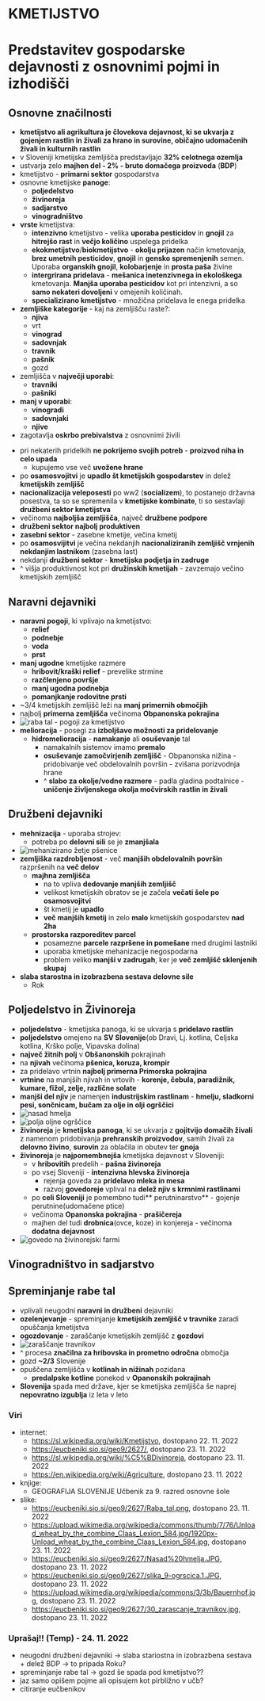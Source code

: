 # KMETIJSTVO 
# Predstavitev gospodarske dejavnosti z osnovnimi pojmi in izhodišči

## Osnovne značilnosti
- **kmetijstvo ali agrikultura je človekova dejavnost, ki se ukvarja z gojenjem rastlin in živali za hrano in surovine, običajno udomačenih živali in kulturnih rastlin**
- v Sloveniji kmetijska zemljišča predstavljajo **32% celotnega ozemlja**
- ustvarja zelo **majhen del - 2% - bruto domačega proizvoda** (**BDP**)
- kmetijstvo - **primarni sektor** gospodarstva
- osnovne kmetijske **panoge**:
    - **poljedelstvo**
    - **živinoreja**
    - **sadjarstvo**
    - **vinogradništvo**
- **vrste** kmetijstva:
    - **intenzivno** kmetijstvo - velika **uporaba pesticidov** in **gnojil** za **hitrejšo rast** in **večjo količino** uspelega pridelka
    - **ekokmetijstvo**/**biokmetijstvo** - **okolju prijazen** način kmetovanja, **brez umetnih pesticidov**, **gnojil** in **gensko spremenjenih** semen. Uporaba **organskih gnojil**, **kolobarjenje** in **prosta paša** živine
    - **intergrirana pridelava** - **mešanica inetenzivnega in ekološkega** kmetovanja. **Manjša uporaba pesticidov** kot pri intenzivni, a so **samo nekateri dovoljeni** v omejenih količinah.
    - **specializirano kmetijstvo** - množična pridelava le enega pridelka
- **zemljiške kategorije** - kaj na zemljišču raste?:
    - **njiva**
    - vrt
    - **vinograd**
    - **sadovnjak**
    - **travnik**
    - **pašnik**
    - gozd
- zemljišča v **največji uporabi**:
    - **travniki**
    - **pašniki**
- **manj v uporabi**:
    - **vinogradi**
    - **sadovnjaki**
    - **njive**
- zagotavlja **oskrbo prebivalstva** z osnovnimi živili
<!-- - ohranja **poselitev podeželja**, preprečuje razpad **kulturne krajine** -->
- pri nekaterih pridelkih **ne pokrijemo svojih potreb** - **proizvod niha in celo upada**
    - kupujemo vse več **uvožene hrane**
- po **osamosvojitvi** je **​upadlo št kmetijskih gospodarstev** in delež **kmetijskih zemljišč**
- **nacionalizacija veleposesti** po ww2 (**socializem**), to postanejo državna posestva, ta so se spremenila v **kmetijske kombinate**, ti so sestavlaji **družbeni sektor kmetijstva** 
- večinoma **najboljša zemljišča**, največ **družbene podpore**
- **družbeni sektor najbolj produktiven**
- **zasebni sektor** - zasebne kmetije, večina kmetij 
- po **osamosvijitvi** je večina nekdanjih **nacionaliziranih zemljišč vrnjenih nekdanjim lastnikom** (zasebna last)
- nekdanji **družbeni sektor** - **kmetijska podjetja in zadruge**
- ^ višja produktivnost kot pri **družinskih kmetijah** - zavzemajo večino kmetijskih zemljišč

## Naravni dejavniki
- **naravni pogoji**, ki vplivajo na kmetijstvo:
    - **relief**
    - **podnebje**
    - **voda**
    - **prst**
- **manj ugodne** kmetijske razmere
    - **hribovit/kraški relief** - prevelike strmine
    - **razčlenjeno površje**
    - **manj ugodna podnebja**
    - **pomanjkanje rodovitne prsti**
- ~3/4 kmetijskih zemljišč leži na **manj primernih območjih**
- najbolj **primerna zemljišča** večinoma **Obpanonska pokrajina**
- ![raba tal - pogoji za kmetijstvo](imgs/raba_tal-pogoji_za_rabo_tal.png)
- **melioracija** - posegi za **izboljšavo možnosti za pridelovanje**
    - **hidromelioracija** - **namakanje** ali **osuševanje** tal
        - namakalnih sistemov imamo **premalo**
        - **osuševanje zamočvirjenih zemljišč** - Obpanonska nižina - pridobivanje več obdelovalnih površin - zvišana porizvodnja hrane
        - ^ **slabo za okolje/vodne razmere** - padla gladina podtalnice - **uničenje življenskega okolja močvirskih rastlin in živali**

## Družbeni dejavniki
- **mehnizacija** - uporaba strojev:
    - potreba po **delovni sili** se je **zmanjšala**
- ![mehanizirano žetje pšenice](imgs/mehanizirano_%C5%BEetje_p%C5%A1enice.jpg)
- **zemljiška razdrobljenost** - več **manjših obdelovalnih površin** razpršenih na **več delov**
    - **majhna zemljišča**
        - na to vpliva **dedovanje manjših zemljišč**
        - velikost kmetijskih obratov se je začela **večati šele po osamosvojitvi**
        - št kmetij je **upadlo**
        - **več manjših kmetij** in zelo **malo** kmetijskih gospodarstev **nad 2ha**
    - **prostorska razporeditev parcel**
        - posamezne **parcele razpršene in pomešane** med drugimi lastniki
        - uporaba kmetijske mehanizacije negospodarna
        - problem veliko **manjši v zadrugah**, ker je **več zemljišč sklenjenih skupaj**
- **slaba starostna in izobrazbena sestava delovne sile**
    - Rok

## Poljedelstvo in Živinoreja
- **poljedelstvo** - kmetijska panoga, ki se ukvarja s **pridelavo rastlin**
- **poljedelstvo** omejeno na **SV Slovenije**(ob Dravi, Lj. kotlina, Celjska kotlina, Krško polje, Vipavska dolina)
- **največ žitnih polj** v **Obšanonskih** pokrajinah
- na **njivah** večinoma **pšenica, koruza, krompir**
- za pridelavo vrtnin **najbolj primerna Primorska pokrajina**
- **vrtnine** na manjših njivah in vrtovih - **korenje, čebula, paradižnik, kumare, fižol, zelje, različne solate**
- **manjši del njiv** je namenjen **industrijskim rastlinam** - **hmelju, sladkorni pesi, sončnicam, bučam za olje in olji ogrščici**
- ![nasad hmelja](imgs/nasad_hmelja.jpg)
- ![polja oljne ogrščice](imgs/polja_oljne_ogr%C5%A1%C4%8Dice.JPG)
- **živinoreja** je **kmetijska panoga**, ki se ukvarja z **gojitvijo domačih živali** z namenom pridobivanja **prehranskih proizvodov**, samih živali za **delovno živino**, **surovin** za oblačila in obutev ter **gnoja** 
- **živinoreja** je **najpomembnejša** kmetijska dejavnost v Sloveniji:
    - v **hribovitih** predelih - **pašna živinoreja**
    - po vsej Sloveniji - **intenzivna hlevska živinoreja**
        - rejenja goveda za **pridelavo mleka in mesa**
        - razvoj **govedoreje** vplival na **delež njiv s krmnimi rastlinami**
    - po **celi Sloveniji** je pomembno tudi** perutninarstvo** - gojenje perutnine(udomačene ptice)
    - večinoma **Opanonska pokrajina** - **prašičereja**
    - majhen del tudi **drobnica**(ovce, koze) in konjereja - večinoma **dodatna dejavnost**
- ![govedo na živinorejski farmi](imgs/govedo_na_%C5%BEivinorejski_farmi.jpg)

## Vinogradništvo in sadjarstvo

## Spreminjanje rabe tal
- vplivali neugodni **naravni in družbeni** dejavniki
- **ozelenjevanje** - spreminjanje **kmetijskih zemljišč v travnike** zaradi opuščanja kmetijstva
- **ogozdovanje** - zaraščanje kmetijskih zemljišč z **gozdovi**
- ![zaraščanje travnikov](imgs/zarascanje_travnikov-ozelenjevanje.jpg)
- ^ procesa **značilna za hribovska in prometno odročna** območja
- gozd **~2/3** Slovenije
- opuščena zemljišča v **kotlinah in nižinah** pozidana
    - **predalpske kotline** ponekod v **Opanonskih pokrajinah**
- **Slovenija** spada med države, kjer se kmetijska zemljišča še naprej **nepovratno izgublja** iz leta v leto

### Viri
- internet:
    - https://sl.wikipedia.org/wiki/Kmetijstvo, dostopano 22. 11. 2022
    - https://eucbeniki.sio.si/geo9/2627/, dostopano 23. 11. 2022
    - https://sl.wikipedia.org/wiki/%C5%BDivinoreja, dostopano 23. 11. 2022
    - https://en.wikipedia.org/wiki/Agriculture, dostopano 23. 11. 2022
- knjige:
    - GEOGRAFIJA SLOVENIJE Učbenik za 9. razred osnovne šole
- slike:
    - https://eucbeniki.sio.si/geo9/2627/Raba_tal.png, dostopano 23. 11. 2022
    - https://upload.wikimedia.org/wikipedia/commons/thumb/7/76/Unload_wheat_by_the_combine_Claas_Lexion_584.jpg/1920px-Unload_wheat_by_the_combine_Claas_Lexion_584.jpg, dostopano 23. 11. 2022
    - https://eucbeniki.sio.si/geo9/2627/Nasad%20hmelja.JPG, dostopano 23. 11. 2022
    - https://eucbeniki.sio.si/geo9/2627/slika_9-ogrscica.1.JPG, dostopano 23. 11. 2022
    - https://upload.wikimedia.org/wikipedia/commons/3/3b/Bauernhof.jpg, dostopano 23. 11. 2022
    - https://eucbeniki.sio.si/geo9/2627/30_zarascanje_travnikov.jpg, dostopano 23. 11. 2022

### Uprašaj!! (Temp) - 24. 11. 2022
- neugodni družbeni dejavniki -> slaba stariostna in izobrazbena sestava + delež BDP -> to pripada Roku?
- spreminjanje rabe tal -> gozd še spada pod kmetijstvo??
- jaz samo opišem pojme ali opisujem kot pirbližno v učb?
- citiranje eučbenikov